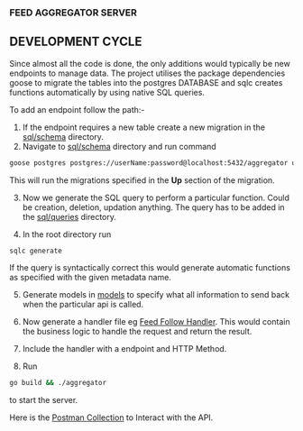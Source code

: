 ### FEED AGGREGATOR SERVER




## DEVELOPMENT CYCLE

Since almost all the code is done, the only additions would typically be new endpoints to manage data. The project utilises the package dependencies goose to migrate the tables into the postgres DATABASE and sqlc creates functions automatically by using native SQL queries.

To add an endpoint follow the path:-
1. If the endpoint requires a new table create a new migration in the [sql/schema](./sql/schema) directory.
2. Navigate to [sql/schema](./sql/schema) directory and run command 
```bash
goose postgres postgres://userName:password@localhost:5432/aggregator up
```
This will run the migrations specified in the **Up** section of the migration.

3. Now we generate the SQL query to perform a particular function. Could be creation, deletion, updation anything. The query has to be added in the [sql/queries](./sql/queries) directory.

4. In the root directory run 
```bash
sqlc generate
```
If the query is syntactically correct this would generate automatic functions as specified with the given metadata name.

5. Generate models in [models](./models.go) to specify what all information to send back when the particular api is called.

6. Now generate a handler file eg [Feed Follow Handler](./handle_feed_follow.go). This would contain the business logic to handle the request and return the result.
7. Include the handler with a endpoint and HTTP Method.
8. Run 
```bash
go build && ./aggregator
``` 
to start the server.


Here is the [Postman Collection](./Go%20Aggregator.postman_collection.json) to Interact with the API.
